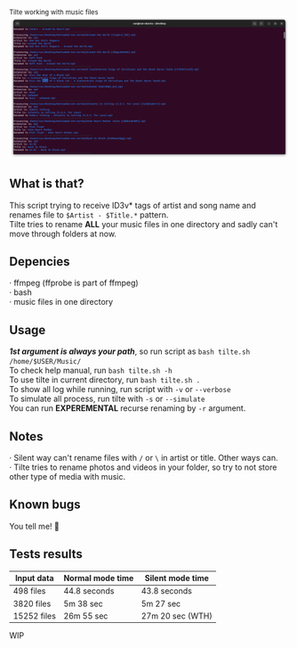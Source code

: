 <sub>Tilte working with music files</sub>
![Then the music beat up](https://github.com/Russanandres/tilte/blob/2ba9be26262ad658aed7e9cf78594b80aa94f150/image.png)

## What is that?
This script trying to receive ID3v* tags of artist and song name and renames file to `$Artist - $Title.*`  pattern.  
Tilte tries to rename **ALL** your music files in one directory and sadly can't move through folders at now.

## Depencies
· ffmpeg (ffprobe is part of ffmpeg)  
· bash  
· music files in one directory  

## Usage
***1st argument is always your path***, so run script as `bash tilte.sh /home/$USER/Music/`  
To check help manual, run `bash tilte.sh -h`  
To use tilte in current directory, run `bash tilte.sh .`  
To show all log while running, run script with `-v` or `--verbose`  
To simulate all process, run tilte with `-s` or `--simulate`  
You can run **EXPEREMENTAL** recurse renaming by `-r` argument.

## Notes
· Silent way can't rename files with `/` or `\` in artist or title. Other ways can.  
· Tilte tries to rename photos and videos in your folder, so try to not store other type of media with music.  

## Known bugs
You tell me! :slightly_smiling_face:  

## Tests results
| Input data  | Normal mode time | Silent mode time |
| ----------- | ---------------- | ---------------- |
| 498 files   | 44.8 seconds     | 43.8 seconds     |
| 3820 files  | 5m 38 sec        | 5m 27 sec        |
| 15252 files | 26m 55 sec       | 27m 20 sec (WTH) |
 

WIP

